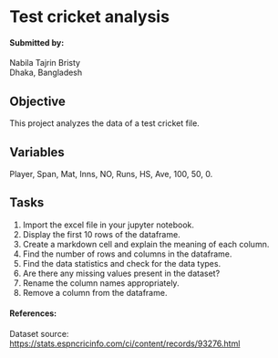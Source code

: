 # Test cricket analysis
#### Submitted by:
Nabila Tajrin Bristy<br>
Dhaka, Bangladesh

## Objective
This project analyzes the data of a test cricket file.

## Variables
Player, Span, Mat, Inns, NO, Runs, HS, Ave, 100, 50, 0.

## Tasks
1. Import the excel file in your jupyter notebook.<br>
2. Display the first 10 rows of the dataframe.<br>
3. Create a markdown cell and explain the meaning of each column.<br>
4. Find the number of rows and columns in the dataframe.<br>
5. Find the data statistics and check for the data types.<br>
6. Are there any missing values present in the dataset?<br>
7. Rename the column names appropriately.<br>
8. Remove a column from the dataframe.<br>

#### References:
Dataset source: https://stats.espncricinfo.com/ci/content/records/93276.html
